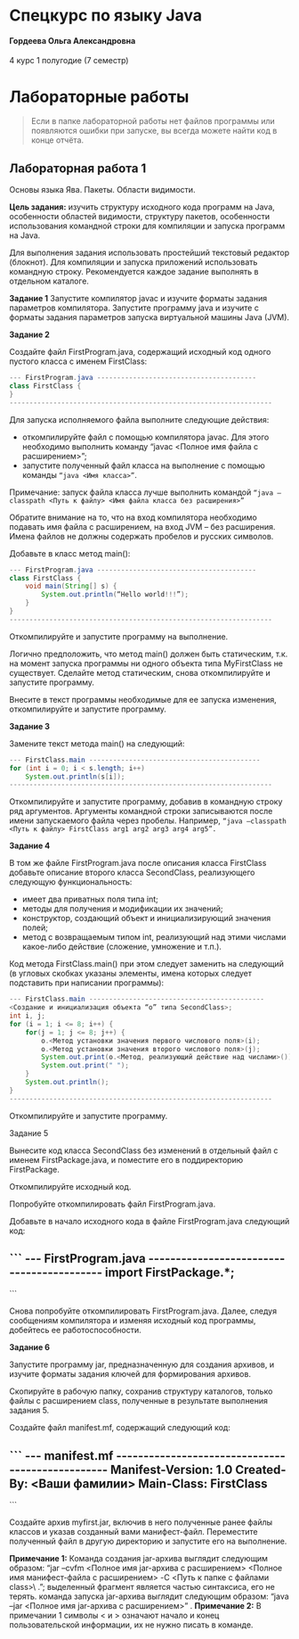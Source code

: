 # Спецкурс по языку Java

#### Гордеева Ольга Александровна

4 курс 1 полугодие (7 семестр)

# Лабораторные работы

> Если в папке лабораторной работы нет файлов программы или появляются ошибки при запуске, вы всегда можете найти код в конце отчёта.

## Лабораторная работа 1

Основы языка Ява. Пакеты. Области видимости.

**Цель задания:** изучить структуру исходного кода программ на Java, особенности областей видимости, структуру пакетов, особенности использования командной строки для компиляции и запуска программ на Java.

Для выполнения задания использовать простейший текстовый редактор (блокнот). Для компиляции и запуска приложений использовать командную строку. Рекомендуется каждое задание выполнять в отдельном каталоге.

**Задание 1**
Запустите компилятор javac и изучите форматы задания параметров компилятора. Запустите программу java и изучите с форматы задания параметров запуска виртуальной машины Java (JVM).

**Задание 2**

Cоздайте файл FirstProgram.java, содержащий исходный код одного пустого класса с именем FirstClass:

```java
--- FirstProgram.java ----------------------------------------
class FirstClass {
}
------------------------------------------------------------------
```

Для запуска исполняемого файла выполните следующие действия:
- откомпилируйте файл с помощью компилятора javac. Для этого необходимо выполнить команду “javac <Полное имя файла с расширением>”;
- запустите полученный файл класса на выполнение с помощью команды `“java <Имя класса>”`. 

Примечание: запуск файла класса лучше выполнить командой `“java –classpath <Путь к файлу> <Имя файла класса без расширения>”`

Обратите внимание на то, что на вход компилятора необходимо подавать имя файла с расширением, на вход JVM – без расширения. Имена файлов не должны содержать пробелов и русских символов.

Добавьте в класс метод main():

```java
--- FirstProgram.java ----------------------------------------
class FirstClass {
	void main(String[] s) {
		System.out.println(“Hello world!!!”);
	}
}
------------------------------------------------------------------
```

Откомпилируйте и запустите программу на выполнение.

Логично предположить, что метод main() должен быть статическим, т.к. на момент запуска программы ни одного объекта типа MyFirstClass не существует. Сделайте метод статическим, снова откомпилируйте и запустите программу.

Внесите в текст программы необходимые для ее запуска изменения, откомпилируйте и запустите программу.

**Задание 3**

Замените текст метода main() на следующий:

```java
--- FirstClass.main -------------------------------------------
for (int i = 0; i < s.length; i++)
	System.out.println(s[i]);
------------------------------------------------------------------
```

Откомпилируйте и запустите программу, добавив в командную строку ряд аргументов. Аргументы командной строки записываются после имени запускаемого файла через пробелы. Например,  `“java –classpath <Путь к файлу> FirstClass arg1 arg2 arg3 arg4 arg5”.`

**Задание 4**

В том же файле FirstProgram.java после описания класса FirstClass добавьте описание второго класса SecondClass, реализующего следующую функциональность:
- имеет два приватных поля типа int;
- методы для получения и модификации их значений;
- конструктор, создающий объект и инициализирующий значения полей;
- метод с возвращаемым типом int, реализующий над этими числами какое-либо действие (сложение, умножение и т.п.).

Код метода FirstClass.main() при этом следует заменить на следующий (в угловых скобках указаны элементы, имена которых следует подставить при написании программы):

```java
--- FirstClass.main --------------------------------------------
<Создание и инициализация объекта “o” типа SecondClass>;
int i, j;
for (i = 1; i <= 8; i++) {
	for(j = 1; j <= 8; j++) {
		o.<Метод установки значения первого числового поля>(i);
		o.<Метод установки значения второго числового поля>(j);
		System.out.print(o.<Метод, реализующий действие над числами>());
		System.out.print(" ");
	}
	System.out.println();
}
------------------------------------------------------------------
```

Откомпилируйте и запустите программу.

Задание 5

Вынесите код класса SecondClass без изменений в отдельный файл с именем FirstPackage.java, и поместите его в поддиректорию FirstPackage.

Откомпилируйте исходный код. 

Попробуйте откомпилировать файл FirstProgram.java.

Добавьте в начало исходного кода в файле FirstProgram.java следующий код:

\```
--- FirstProgram.java ------------------------------------------
import FirstPackage.*;
------------------------------------------------------------------
\```

Снова попробуйте откомпилировать FirstProgram.java. Далее, следуя сообщениям компилятора и изменяя исходный код программы, добейтесь ее работоспособности.

**Задание 6**

Запустите программу jar, предназначенную для создания архивов, и  изучите форматы задания ключей для формирования архивов.

Скопируйте в рабочую папку, сохранив структуру каталогов, только файлы с расширением class, полученные в результате выполнения задания 5.

Создайте файл manifest.mf, содержащий следующий код:

\```
--- manifest.mf -------------------------------------------------
Manifest-Version: 1.0
Created-By: <Ваши фамилии>
Main-Class: FirstClass
------------------------------------------------------------------
\```

Создайте архив myfirst.jar, включив в него полученные ранее файлы классов и указав созданный вами манифест-файл. Переместите полученный файл в другую директорию и запустите его на выполнение.

**Примечание 1:** Команда создания jar-архива выглядит следующим образом: “jar –cvfm <Полное имя jar-архива с расширением> <Полное имя манифест-файла с расширением> -C <Путь к папке с файлами class>\ .”; выделенный фрагмент является частью синтаксиса, его не терять.
команда запуска jar-архива выглядит следующим образом: “java –jar <Полное имя jar-архива с расширением>” .
**Примечание 2:** В примечании 1 символы < и > означают начало и конец пользовательской информации, их не нужно писать в команде. 
